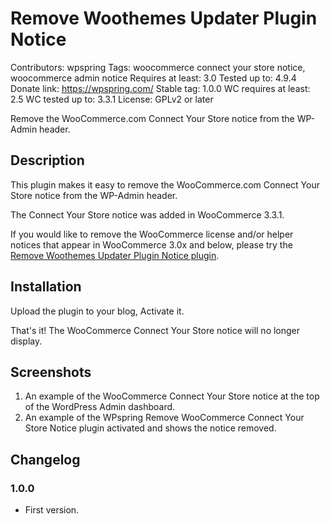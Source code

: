 # Remove Woothemes Updater Plugin Notice
Contributors: wpspring
Tags: woocommerce connect your store notice, woocommerce admin notice
Requires at least: 3.0
Tested up to: 4.9.4
Donate link: https://wpspring.com/
Stable tag: 1.0.0
WC requires at least: 2.5
WC tested up to: 3.3.1
License: GPLv2 or later

Remove the WooCommerce.com Connect Your Store notice from the WP-Admin header.

## Description

This plugin makes it easy to remove the WooCommerce.com Connect Your Store notice from the WP-Admin header.

The Connect Your Store notice was added in WooCommerce 3.3.1.

If you would like to remove the WooCommerce license and/or helper notices that appear in WooCommerce 3.0x and below,
please try the [Remove Woothemes Updater Plugin Notice plugin](https://wordpress.org/plugins/remove-woothemes-updater-plugin-notice/).

## Installation

Upload the plugin to your blog, Activate it.

That's it! The WooCommerce Connect Your Store notice will no longer display.

## Screenshots

1. An example of the WooCommerce Connect Your Store notice at the top of the WordPress Admin dashboard.
2. An example of the WPspring Remove WooCommerce Connect Your Store Notice plugin activated and shows the notice removed.

## Changelog

### 1.0.0
* First version.
